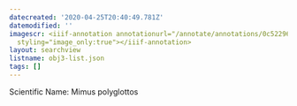 ```yaml
---
datecreated: '2020-04-25T20:40:49.781Z'
datemodified: ''
imagescr: <iiif-annotation annotationurl="/annotate/annotations/0c522966-8735-11ea-bddd-5254008afee6.json"
  styling="image_only:true"></iiif-annotation>
layout: searchview
listname: obj3-list.json
tags: []
---
```

Scientific Name: Mimus polyglottos